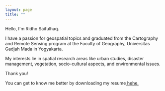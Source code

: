 ```yaml
---
layout: page
title: ""
---
```


Hello, I'm Ridho Saifulhaq.

I have a passion for geospatial topics and graduated from the Cartography and Remote Sensing program at the Faculty of Geography, Universitas Gadjah Mada in Yogyakarta.

My interests lie in spatial research areas like urban studies, disaster management, vegetation, socio-cultural aspects, and environmental issues.

Thank you!

You can get to know me better by downloading my resume[ hehe.](https://raw.githubusercontent.com/Ridhosflhq/Ridhosflhq.github.io/master/Resume.pdf)
